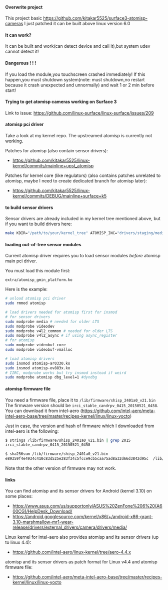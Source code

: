 #### Overwrite project
This project basic https://github.com/kitakar5525/surface3-atomisp-cameras
I just patched it can be built above linux version 6.0

#### It can work?
It can be built and work(can detect device and call it),but system udev cannot detect it!

#### Dangerous ! ! !
If you load the module,you touchscreen crashed immediately!
If this happen,you must shutdown system(note: must shutdown,no restart because it crash unexpected and unnormally) and wait 1 or 2 min before start!

#### Trying to get atomisp cameras working on Surface 3

Link to issue: https://github.com/linux-surface/linux-surface/issues/209

#### atomisp pci driver

Take a look at my kernel repo. The upstreamed atomisp is currently not
working.

Patches for atomisp (also contain sensor drivers):
- https://github.com/kitakar5525/linux-kernel/commits/mainline+upst_atomisp

Patches for kernel core (like regulators) (also contains patches unrelated
to atomisp, maybe I need to create dedicated branch for atomisp later):
- https://github.com/kitakar5525/linux-kernel/commits/DEBUG/mainline+surface+k5

#### to build sensor drivers

Sensor drivers are already included in my kernel tree mentioned above,
but if you want to build drivers here:

```bash
make KDIR="/path/to/your/kernel_tree" ATOMISP_INC="drivers/staging/media/atomisp/include"
```

#### loading out-of-tree sensor modules

Current atomisp driver requires you to load sensor modules _before_
atomisp main pci driver.

You must load this module first:

```
extra/atomisp_gmin_platform.ko
```

Here is the example:

```bash
# unload atomisp pci driver
sudo rmmod atomisp

# load drivers needed for atomisp first for insmod
# for sensor drivers
sudo modprobe media # needed for older LTS
sudo modprobe videodev
sudo modprobe v4l2_common # needed for older LTS
sudo modprobe v4l2_async # if using async_register
# for atomisp
sudo modprobe videobuf-core
sudo modprobe videobuf-vmalloc

# load atomisp drivers
sudo insmod atomisp-ar0330.ko
sudo insmod atomisp-ov883x.ko
# IIRC, modprobe works but try insmod instead if weird
sudo modprobe atomisp dbg_level=1 #dyndbg
```

#### atomisp firmware file

You need a firmware file, place it to `/lib/firmware/shisp_2401a0_v21.bin`
The firmware version should be `irci_stable_candrpv_0415_20150521_0458`.
You can download it from intel-aero (https://github.com/intel-aero/meta-intel-aero-base/tree/master/recipes-kernel/linux/linux-yocto)

Just in case, the version and hash of firmware which I downloaded from
intel-aero is the following:

```bash
$ strings /lib/firmware/shisp_2401a0_v21.bin | grep 2015
irci_stable_candrpv_0415_20150521_0458

$ sha256sum /lib/firmware/shisp_2401a0_v21.bin
e89359f4e4934c410c83d525e283f34c5fcce9cb5caa75ad8a32d66d3842d95c  /lib/firmware/shisp_2401a0_v21.bin
```

Note that the other version of firmware may not work.

#### links

You can find atomisp and its sensor drivers for Android (kernel 3.10) on some places:
- https://www.asus.com/us/supportonly/ASUS%20ZenFone%206%20(A600CG)/HelpDesk_Download/
- https://android.googlesource.com/kernel/x86/+/android-x86-grant-3.10-marshmallow-mr1-wear-release/drivers/external_drivers/camera/drivers/media/

Linux kernel for intel-aero also provides atomisp and its sensor drivers (up to linux 4.4):
- https://github.com/intel-aero/linux-kernel/tree/aero-4.4.x

atomisp and its sensor drivers as patch format for Linux v4.4 and atomisp firmware file:
- https://github.com/intel-aero/meta-intel-aero-base/tree/master/recipes-kernel/linux/linux-yocto
